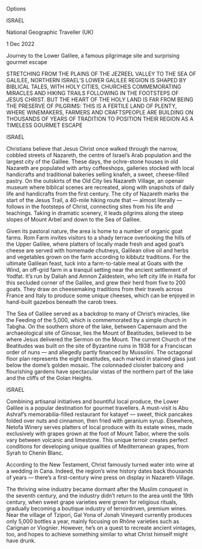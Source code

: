 

Options

ISRAEL

National Geographic Traveller (UK)

1 Dec 2022

Journey to the Lower Galilee, a famous pilgrimage site and surprising gourmet escape

STRETCHING FROM THE PLAINS OF THE JEZREEL VALLEY TO THE SEA OF GALILEE, NORTHERN ISRAEL’S LOWER GALILEE REGION IS SHAPED BY BIBLICAL TALES, WITH HOLY CITIES, CHURCHES COMMEMORATING MIRACLES AND HIKING TRAILS FOLLOWING IN THE FOOTSTEPS OF JESUS CHRIST. BUT THE HEART OF THE HOLY LAND IS FAR FROM BEING THE PRESERVE OF PILGRIMS: THIS IS A FERTILE LAND OF PLENTY, WHERE WINEMAKERS, FARMERS AND CRAFTSPEOPLE ARE BUILDING ON THOUSANDS OF YEARS OF TRADITION TO POSITION THEIR REGION AS A TIMELESS GOURMET ESCAPE

ISRAEL

Christians believe that Jesus Christ once walked through the narrow, cobbled streets of Nazareth, the centre of Israel’s Arab population and the largest city of the Galilee. These days, the ochre-stone houses in old Nazareth are populated with artsy coffeeshops, galleries stocked with local handicrafts and traditional bakeries selling knafeh, a sweet, cheese-filled pastry. On the outskirts of the Old City lies Nazareth Village, an openair museum where biblical scenes are recreated, along with snapshots of daily life and handicrafts from the first century. The city of Nazareth marks the start of the Jesus Trail, a 40-mile hiking route that — almost literally — follows in the footsteps of Christ, connecting sites from his life and teachings. Taking in dramatic scenery, it leads pilgrims along the steep slopes of Mount Arbel and down to the Sea of Galilee.

Given its pastoral nature, the area is home to a number of organic goat farms. Rom Farm invites visitors to a shady terrace overlooking the hills of the Upper Galilee, where platters of locally made fresh and aged goat’s cheese are served with homemade chutneys, Galilean olive oil and herbs and vegetables grown on the farm according to kibbutz traditions. For the ultimate Galilean feast, tuck into a farm-to-table meal at Goats with the Wind, an off-grid farm in a tranquil setting near the ancient settlement of Yodfat. It’s run by Daliah and Amnon Zaldestein, who left city life in Haifa for this secluded corner of the Galilee, and grew their herd from five to 200 goats. They draw on cheesemaking traditions from their travels across France and Italy to produce some unique cheeses, which can be enjoyed in hand-built gazebos beneath the carob trees.

The Sea of Galilee served as a backdrop to many of Christ’s miracles, like the Feeding of the 5,000, which is commemorated by a simple church in Tabgha. On the southern shore of the lake, between Capernaum and the archaeological site of Ginosar, lies the Mount of Beatitudes, believed to be where Jesus delivered the Sermon on the Mount. The current Church of the Beatitudes was built on the site of Byzantine ruins in 1938 for a Franciscan order of nuns — and allegedly partly financed by Mussolini. The octagonal floor plan represents the eight beatitudes, each marked in stained glass just below the dome’s golden mosaic. The colonnaded cloister balcony and flourishing gardens have spectacular vistas of the northern part of the lake and the cliffs of the Golan Heights.

ISRAEL

Combining artisanal initiatives and bountiful local produce, the Lower Galilee is a popular destination for gourmet travellers. A must-visit is Abu Ashraf’s memorabilia-filled restaurant for katayef — sweet, thick pancakes folded over nuts and cinnamon, then fried with geranium syrup. Elsewhere, Netofa Winery serves platters of local produce with its estate wines, made exclusively with grapes grown at the foot of Mount Tabor, where the soils vary between volcanic and limestone. This unique terroir creates perfect conditions for developing unique qualities of Mediterranean grapes, from Syrah to Chenin Blanc.

According to the New Testament, Christ famously turned water into wine at a wedding in Cana. Indeed, the region’s wine history dates back thousands of years — there’s a first-century wine press on display in Nazareth Village.

The thriving wine industry became dormant after the Muslim conquest in the seventh century, and the industry didn’t return to the area until the 19th century, when sweet grape varieties were grown for religious rituals, gradually becoming a boutique industry of terroirdriven, premium wines. Near the village of Tzipori, Gal Yona of Jonah Vineyard currently produces only 5,000 bottles a year, mainly focusing on Rhône varieties such as Carignan or Viognier. However, he’s on a quest to recreate ancient vintages, too, and hopes to achieve something similar to what Christ himself might have drunk.

